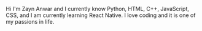 Hi I'm Zayn Anwar and I currently know Python, HTML, C++, JavaScript, CSS, and I am currently learning React Native. I love coding and it is one of my passions in life.

<!---
zayn-anwar/zayn-anwar is a ✨ special ✨ repository because its `README.md` (this file) appears on your GitHub profile.
You can click the Preview link to take a look at your changes.
--->
